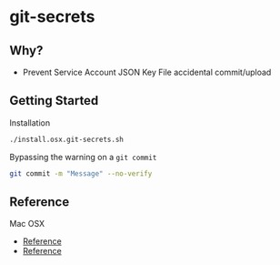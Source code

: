 # git-secrets

## Why?

* Prevent Service Account JSON Key File accidental commit/upload

## Getting Started

Installation

```bash
./install.osx.git-secrets.sh
```

Bypassing the warning on a `git commit`

```bash
git commit -m "Message" --no-verify
```

## Reference

Mac OSX
* [Reference](https://github.com/awslabs/git-secrets#installing-git-secrets)
* [Reference](https://cloud.google.com/blog/products/gcp/help-keep-your-google-cloud-service-account-keys-safe)
